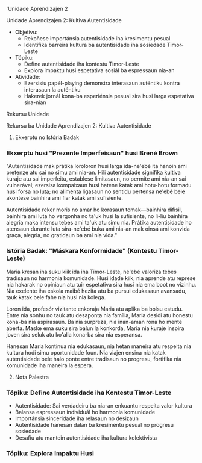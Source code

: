 'Unidade Aprendizajen 2

Unidade Aprendizajen 2: Kultiva Autentisidade
- Objetivu:
  * Rekoñese importánsia autentisidade iha kresimentu pesual
  * Identifika barreira kultura ba autentisidade iha sosiedade Timor-Leste
- Tópiku:
  * Define autentisidade iha kontestu Timor-Leste
  * Explora impaktu husi espetativa sosiál ba espressaun nia-an
- Atividade:
  * Ezersisiu papél-playing demonstra interasaun auténtiku kontra interasaun la auténtiku
  * Hakerek jornál kona-ba esperiénsia pesual sira husi larga espetativa sira-nian

Rekursu Unidade

Rekursu ba Unidade Aprendizajen 2: Kultiva Autentisidade

1. Ekxerptu no Istória Badak

### Ekxerptu husi "Prezente Imperfeisaun" husi Brené Brown

"Autentisidade mak prátika loroloron husi larga ida-ne'ebé ita hanoin ami pretenze atu sai no simu ami nia-an. Hili autentisidade signifika kultiva kuraje atu sai imperfeitu, establese limitasaun, no permite ami nia-an sai vulnerável; ezersisa kompaixaun husi hatene katak ami hotu-hotu formadu husi forsa no luta; no alimenta ligasaun no sentidu pertensa ne'ebé bele akontese bainhira ami fiar katak ami sufisiente.

Autentisidade reker moris no amar ho korasaun tomak—bainhira difisil, bainhira ami luta ho vergonha no ta'uk husi la sufisiente, no li-liu bainhira alegria maka intensu tebes ami ta'uk atu simu nia. Prátika autentisidade ho atensaun durante luta sira-ne'ebé buka ami nia-an mak oinsá ami konvida graça, alegria, no gratidaun ba ami nia vida."

### Istória Badak: "Máskara Konformidade" (Kontestu Timor-Leste)

Maria kresan iha suku kiik ida iha Timor-Leste, ne'ebé valoriza tebes tradisaun no harmonia komunidade. Husi idade kiik, nia aprende atu represe nia hakarak no opiniaun atu tuir espetativa sira husi nia ema boot no vizinhu. Nia exelente iha eskola maibé hezita atu ba pursui edukasaun avansadu, tauk katak bele fahe nia husi nia kolega.

Loron ida, profesór vizitante enkoraja Maria atu aplika ba bolsu estudu. Entre nia sonhu no tauk atu desaponta nia família, Maria desidi atu honestu kona-ba nia aspirasaun. Ba nia surpreza, nia inan-aman rona ho mente aberta. Maske ema suku sira balun la konkorda, Maria nia kuraje inspira joven sira seluk atu ko'alia kona-ba sira nia esperansa.

Hanesan Maria kontinua nia edukasaun, nia hetan maneira atu respeita nia kultura hodi simu oportunidade foun. Nia viajen ensina nia katak autentisidade bele halo ponte entre tradisaun no progresu, fortifika nia komunidade iha maneira la espera.

2. Nota Palestra

### Tópiku: Define Autentisidade iha Kontestu Timor-Leste

- Autentisidade: Sai verdadeiru ba nia-an enkuantu respeita valor kultura
- Balansa espressaun individuál ho harmonia komunidade
- Importánsia sinceridade iha relasaun no desizaun
- Autentisidade hanesan dalan ba kresimentu pesual no progresu sosiedade
- Desafiu atu mantein autentisidade iha kultura kolektivista

### Tópiku: Explora Impaktu Husi